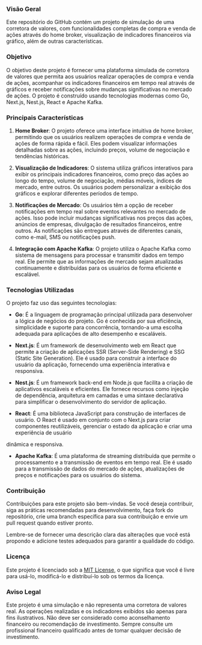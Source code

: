 ### Visão Geral

Este repositório do GitHub contém um projeto de simulação de uma corretora de valores, com funcionalidades completas de compra e venda de ações através do home broker, visualização de indicadores financeiros via gráfico, além de outras características.

### Objetivo

O objetivo deste projeto é fornecer uma plataforma simulada de corretora de valores que permita aos usuários realizar operações de compra e venda de ações, acompanhar os indicadores financeiros em tempo real através de gráficos e receber notificações sobre mudanças significativas no mercado de ações. O projeto é construído usando tecnologias modernas como Go, Next.js, Nest.js, React e Apache Kafka.

### Principais Características

1. **Home Broker**: O projeto oferece uma interface intuitiva de home broker, permitindo que os usuários realizem operações de compra e venda de ações de forma rápida e fácil. Eles podem visualizar informações detalhadas sobre as ações, incluindo preços, volume de negociação e tendências históricas.

2. **Visualização de Indicadores**: O sistema utiliza gráficos interativos para exibir os principais indicadores financeiros, como preço das ações ao longo do tempo, volume de negociação, médias móveis, índices de mercado, entre outros. Os usuários podem personalizar a exibição dos gráficos e explorar diferentes períodos de tempo.

3. **Notificações de Mercado**: Os usuários têm a opção de receber notificações em tempo real sobre eventos relevantes no mercado de ações. Isso pode incluir mudanças significativas nos preços das ações, anúncios de empresas, divulgação de resultados financeiros, entre outros. As notificações são entregues através de diferentes canais, como e-mail, SMS ou notificações push.

4. **Integração com Apache Kafka**: O projeto utiliza o Apache Kafka como sistema de mensagens para processar e transmitir dados em tempo real. Ele permite que as informações de mercado sejam atualizadas continuamente e distribuídas para os usuários de forma eficiente e escalável.

### Tecnologias Utilizadas

O projeto faz uso das seguintes tecnologias:

- **Go**: É a linguagem de programação principal utilizada para desenvolver a lógica de negócios do projeto. Go é conhecida por sua eficiência, simplicidade e suporte para concorrência, tornando-a uma escolha adequada para aplicações de alto desempenho e escaláveis.

- **Next.js**: É um framework de desenvolvimento web em React que permite a criação de aplicações SSR (Server-Side Rendering) e SSG (Static Site Generation). Ele é usado para construir a interface do usuário da aplicação, fornecendo uma experiência interativa e responsiva.

- **Nest.js**: É um framework back-end em Node.js que facilita a criação de aplicativos escaláveis e eficientes. Ele fornece recursos como injeção de dependência, arquitetura em camadas e uma sintaxe declarativa para simplificar o desenvolvimento do servidor de aplicação.

- **React**: É uma biblioteca JavaScript para construção de interfaces de usuário. O React é usado em conjunto com o Next.js para criar componentes reutilizáveis, gerenciar o estado da aplicação e criar uma experiência de usuário

 dinâmica e responsiva.

- **Apache Kafka**: É uma plataforma de streaming distribuída que permite o processamento e a transmissão de eventos em tempo real. Ele é usado para a transmissão de dados do mercado de ações, atualizações de preços e notificações para os usuários do sistema.

### Contribuição

Contribuições para este projeto são bem-vindas. Se você deseja contribuir, siga as práticas recomendadas para desenvolvimento, faça fork do repositório, crie uma branch específica para sua contribuição e envie um pull request quando estiver pronto.

Lembre-se de fornecer uma descrição clara das alterações que você está propondo e adicione testes adequados para garantir a qualidade do código.

### Licença

Este projeto é licenciado sob a [MIT License](https://opensource.org/licenses/MIT), o que significa que você é livre para usá-lo, modificá-lo e distribuí-lo sob os termos da licença.

### Aviso Legal

Este projeto é uma simulação e não representa uma corretora de valores real. As operações realizadas e os indicadores exibidos são apenas para fins ilustrativos. Não deve ser considerado como aconselhamento financeiro ou recomendação de investimento. Sempre consulte um profissional financeiro qualificado antes de tomar qualquer decisão de investimento.